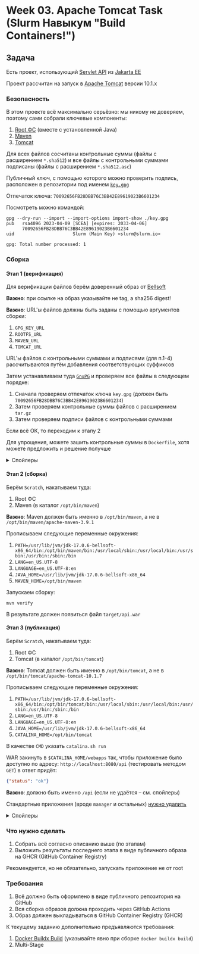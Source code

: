# Week 03. Apache Tomcat Task (Slurm Навыкум "Build Containers!")

## Задача

Есть проект, использующий [Servlet API](https://jakarta.ee/specifications/servlet/6.0/) из [Jakarta EE](https://jakarta.ee/specifications/)

Проект рассчитан на запуск в [Apache Tomcat](https://tomcat.apache.org/tomcat-10.1-doc/index.html) версии 10.1.x

### Безопасность

В этом проекте всё максимально серьёзно: мы никому не доверяем, поэтому сами собрали ключевые компоненты:
1. [Root ФС](https://github.com/slurmorg/build-containers-trusted/blob/main/rootfs.tar.gz) (вместе с установленной Java)
2. [Maven](https://github.com/slurmorg/build-containers-trusted/blob/main/apache-maven-3.9.1-bin.tar.gz)
3. [Tomcat](https://github.com/slurmorg/build-containers-trusted/blob/main/apache-tomcat-10.1.7.tar.gz)

Для всех файлов сосчитаны контрольные суммы (файлы с расширением `*.sha512`) и все файлы с контрольными суммами подписаны (файлы с расширением `*.sha512.asc`)

Публичный ключ, с помощью которого можно проверить подпись, расположен в репозитории под именем [`key.gpg`](https://github.com/slurmorg/build-containers-trusted/blob/main/key.gpg)

Отпечаток ключа: `70092656FB28DBB76C3BB42E89619023B6601234`

Посмотреть можно командой:
```shell
gpg --dry-run --import --import-options import-show ./key.gpg 
pub   rsa4096 2023-04-09 [SCEA] [expires: 2033-04-06]
      70092656FB28DBB76C3BB42E89619023B6601234
uid                      Slurm (Main Key) <slurm@slurm.io>

gpg: Total number processed: 1
```

### Сборка

#### Этап 1 (верификация)

Для верификации файлов берём доверенный образ от [Bellsoft](https://hub.docker.com/layers/bellsoft/alpaquita-linux-gcc/12.2-glibc/images/sha256-de48a2ba305651797f83180718a620e525f97a4155900b533752ca0fe557d476)

**Важно**: при ссылке на образ указывайте не tag, а sha256 digest!

**Важно**: URL'ы файлов должны быть заданы с помощью аргументов сборки:
1. `GPG_KEY_URL`
2. `ROOTFS_URL`
3. `MAVEN_URL`
4. `TOMCAT_URL`

URL'ы файлов с контрольными суммами и подписями (для п.1-4) рассчитываются путём добавления соответствующих суффиксов

Затем устанавливаем туда [`GnuPG`](https://gnupg.org/) и проверяем все файлы в следующем порядке:
1. Сначала проверяем отпечаток ключа `key.gpg` (должен быть `70092656FB28DBB76C3BB42E89619023B6601234`)
2. Затем проверяем контрольные суммы файлов с расширением `tar.gz`
3. Затем проверяем подписи файлов с контрольными суммами

Если всё ОК, то переходим к этапу 2

Для упрощения, можете зашить контрольные суммы в `Dockerfile`, хотя можете предложить и решение получше

<details>
<summary>Спойлеры</summary>

Можете подглядеть официальные образы Java-приложений, чтобы посмотреть, как это примерно происходит

Например, образ [Maven](https://hub.docker.com/_/maven)

</details>

#### Этап 2 (сборка)

Берём `Scratch`, накатываем туда:
1. Root ФС
2. Maven (в каталог `/opt/bin/maven`)

**Важно**: Maven должен быть именно в `/opt/bin/maven`, а не в `/opt/bin/maven/apache-maven-3.9.1`

Прописываем следующие переменные окружения:
1. `PATH=/usr/lib/jvm/jdk-17.0.6-bellsoft-x86_64/bin:/opt/bin/maven/bin:/usr/local/sbin:/usr/local/bin:/usr/sbin:/usr/bin:/sbin:/bin`
2. `LANG=en_US.UTF-8`
3. `LANGUAGE=en_US.UTF-8:en`
4. `JAVA_HOME=/usr/lib/jvm/jdk-17.0.6-bellsoft-x86_64`
5. `MAVEN_HOME=/opt/bin/maven`

Запускаем сборку:
```shell
mvn verify
```

В результате должен появиться файл `target/api.war`

#### Этап 3 (публикация)

Берём `Scratch`, накатываем туда:
1. Root ФС
2. Tomcat (в каталог `/opt/bin/tomcat`)

**Важно**: Tomcat должен быть именно в `/opt/bin/tomcat`, а не в `/opt/bin/tomcat/apache-tomcat-10.1.7`

Прописываем следующие переменные окружения:
1. `PATH=/usr/lib/jvm/jdk-17.0.6-bellsoft-x86_64/bin:/opt/bin/tomcat/bin:/usr/local/sbin:/usr/local/bin:/usr/sbin:/usr/bin:/sbin:/bin`
2. `LANG=en_US.UTF-8`
3. `LANGUAGE=en_US.UTF-8:en`
4. `JAVA_HOME=/usr/lib/jvm/jdk-17.0.6-bellsoft-x86_64`
5. `CATALINA_HOME=/opt/bin/tomcat`

В качестве `CMD` указать `catalina.sh run`

WAR закинуть в `$CATALINA_HOME/webapps` так, чтобы приложение было доступно по адресу: `http://localhost:8080/api` (тестировать методом `GET`) в ответ придёт:
```json
{"status": "ok"}
```

**Важно**: должно быть именно `/api` (если не удаётся &ndash; см. спойлеры)

Стандартные приложения (вроде `manager` и остальных) [нужно удалить](https://github.com/docker-library/tomcat/pull/181)

<details>
<summary>Спойлеры</summary>

Во многих системах есть "специальные" имена

Например, в Tomcat есть такое имя &ndash; `ROOT.war`

Попробуйте найти в документации, для чего оно используется

</details>

### Что нужно сделать

1. Собрать всё согласно описанию выше (по этапам)
2. Выложить результаты последнего этапа в виде публичного образа на GHCR (GitHub Container Registry)

Рекомендуется, но не обязательно, запускать приложение не от root

### Требования

1. Всё должно быть оформлено в виде публичного репозитория на GitHub
2. Вся сборка образов должна проходить через GitHub Actions
3. Образ должен выкладываться в GitHub Container Registry (GHCR)

К текущему заданию дополнительно предъявляются требования:
1. [Docker Buildx Build](https://docs.docker.com/build/) (указывайте явно при сборке `docker buildx build`)
2. Multi-Stage